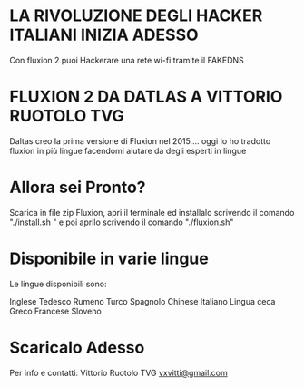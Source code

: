 # LA RIVOLUZIONE DEGLI HACKER ITALIANI INIZIA ADESSO
Con fluxion 2 puoi Hackerare una rete wi-fi tramite il FAKEDNS
# FLUXION 2 DA DATLAS A VITTORIO RUOTOLO TVG
Daltas creo la prima versione di Fluxion nel 2015.... oggi Io ho tradotto fluxion in più lingue facendomi aiutare da degli esperti in lingue
# Allora sei Pronto?
Scarica in file zip Fluxion, apri il terminale ed installalo scrivendo il comando
"./install.sh "
e poi aprilo scrivendo il comando "./fluxion.sh"

# Disponibile in varie lingue

Le lingue disponibili sono:

Inglese
Tedesco
Rumeno
Turco
Spagnolo
Chinese
Italiano
Lingua ceca
Greco
Francese
Sloveno
# Scaricalo Adesso
Per info e contatti: Vittorio Ruotolo TVG vxvitti@gmail.com
